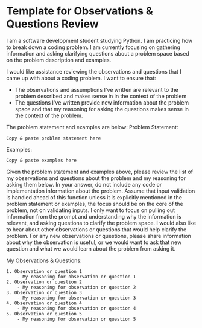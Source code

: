# Template for Observations & Questions Review

I am a software development student studying Python. I am practicing how to break down a coding problem. I am currently focusing on gathering information and asking clarifying questions about a problem space based on the problem description and examples.

I would like assistance reviewing the observations and questions that I came up with about a coding problem. I want to ensure that:
  - The observations and assumptions I've written are relevant to the problem described and makes sense in in the context of the problem
  - The questions I've written provide new information about the problem space and that my reasoning for asking the questions makes sense in the context of the problem. 

The problem statement and examples are below:
Problem Statement:
```
Copy & paste problem statement here
```

Examples:
```
Copy & paste examples here
```

Given the problem statement and examples above, please review the list of my observations and questions about the problem and my reasoning for asking them below. In your answer, do not include any code or implementation information about the problem. Assume that input validation is handled ahead of this function unless it is explicitly mentioned in the problem statement or examples, the focus should be on the core of the problem, not on validating inputs. I only want to focus on pulling out information from the prompt and understanding why the information is relevant, and asking questions to clarify the problem space. I would also like to hear about other observations or questions that would help clarify the problem. For any new observations or questions, please share information about why the observation is useful, or we would want to ask that new question and what we would learn about the problem from asking it.

My Observations & Questions:
```
1. Observation or question 1
    - My reasoning for observation or question 1
2. Observation or question 2
    - My reasoning for observation or question 2
3. Observation or question 3
    - My reasoning for observation or question 3
4. Observation or question 4
    - My reasoning for observation or question 4
5. Observation or question 5
    - My reasoning for observation or question 5
```